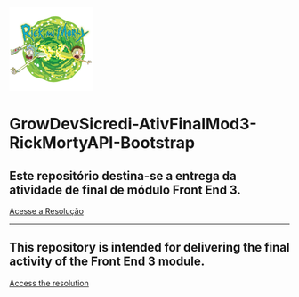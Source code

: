 <img src="https://github.com/PabloGarcia48/GrowDevSicredi-AtivFinalMod3-RickMortyAPI-Bootstrap/blob/main/images/rick-and-morty.png" alt="Logo_Rick_Morty" width=150px>

# GrowDevSicredi-AtivFinalMod3-RickMortyAPI-Bootstrap
## Este repositório destina-se a entrega da atividade de final de módulo Front End 3.
[Acesse a Resolução](https://pablogarcia48.github.io/GrowDevSicredi-AtivFinalMod3-RickMortyAPI-Bootstrap/)

-------------------------------------------------------

## This repository is intended for delivering the final activity of the Front End 3 module.
[Access the resolution](https://pablogarcia48.github.io/GrowDevSicredi-AtivFinalMod3-RickMortyAPI-Bootstrap/)
